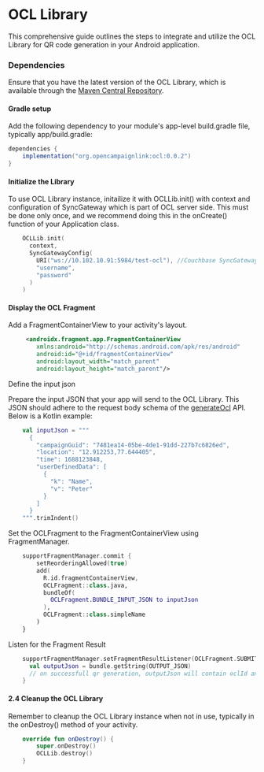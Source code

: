 # OCL Library

This comprehensive guide outlines the steps to integrate and utilize the OCL Library for QR code generation in your Android application.

### Dependencies

Ensure that you have the latest version of the OCL Library, which is available through the [Maven Central Repository](https://central.sonatype.com/artifact/org.opencampaignlink/ocl).

#### Gradle setup

Add the following dependency to your module's app-level build.gradle file, typically app/build.gradle:

```gradle
dependencies {
    implementation("org.opencampaignlink:ocl:0.0.2")
}
```

#### Initialize the Library

To use OCL Library instance, initailize it with OCLLib.init() with context and configuration of SyncGateway which is part of OCL server side. This must be done only once, and we recommend doing this in the onCreate() function of your Application class.

```kotlin
    OCLLib.init(
      context,
      SyncGatewayConfig(
        URI("ws://10.102.10.91:5984/test-ocl"), //Couchbase SyncGateway server’s URL (including the port number and the name of the remote database to sync with)
        "username",
        "password"
      )
    )
```

#### Display the OCL Fragment
Add a FragmentContainerView to your activity's layout.

```xml
     <androidx.fragment.app.FragmentContainerView
        xmlns:android="http://schemas.android.com/apk/res/android"
        android:id="@+id/fragmentContainerView"
        android:layout_width="match_parent"
        android:layout_height="match_parent"/>
```

Define the input json

Prepare the input JSON that your app will send to the OCL Library. This JSON should adhere to the request body schema of the [generateOcl](https://demo.opencampaignlink.org/swagger-ui/index.html#/OCL%20Related/generate) API. Below is a Kotlin example:

```kotlin
    val inputJson = """
      {
        "campaignGuid": "7481ea14-05be-4de1-91dd-227b7c6826ed",
        "location": "12.912253,77.644405",
        "time": 1688123848,
        "userDefinedData": [
          {
            "k": "Name",
            "v": "Peter"
          }
        ]
      }
    """.trimIndent()
```
Set the OCLFragment to the FragmentContainerView using FragmentManager.

```kotlin
    supportFragmentManager.commit {
        setReorderingAllowed(true)
        add(
          R.id.fragmentContainerView,
          OCLFragment::class.java,
          bundleOf(
            OCLFragment.BUNDLE_INPUT_JSON to inputJson
          ),
          OCLFragment::class.simpleName
        )
    }
```

Listen for the Fragment Result

```kotlin
    supportFragmentManager.setFragmentResultListener(OCLFragment.SUBMIT_REQUEST_KEY, this) { _ , bundle ->
      val outputJson = bundle.getString(OUTPUT_JSON)
      // on successfull qr generation, outputJson will contain oclId and oclUrl
    }
```

#### 2.4 Cleanup the OCL Library
Remember to cleanup the OCL Library instance when not in use, typically in the onDestroy() method of your activity.

```kotlin
    override fun onDestroy() {
        super.onDestroy()
        OCLLib.destroy()
    }
```

